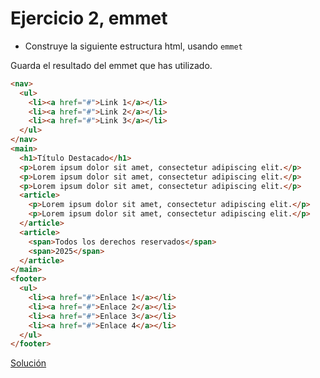 # Ejercicio 2, emmet

- Construye la siguiente estructura html, usando `emmet`

Guarda el resultado del emmet que has utilizado.

```html
<nav>
  <ul>
    <li><a href="#">Link 1</a></li>
    <li><a href="#">Link 2</a></li>
    <li><a href="#">Link 3</a></li>
  </ul>
</nav>
<main>
  <h1>Título Destacado</h1>
  <p>Lorem ipsum dolor sit amet, consectetur adipiscing elit.</p>
  <p>Lorem ipsum dolor sit amet, consectetur adipiscing elit.</p>
  <p>Lorem ipsum dolor sit amet, consectetur adipiscing elit.</p>
  <article>
    <p>Lorem ipsum dolor sit amet, consectetur adipiscing elit.</p>
    <p>Lorem ipsum dolor sit amet, consectetur adipiscing elit.</p>
  </article>
  <article>
    <span>Todos los derechos reservados</span>
    <span>2025</span>
  </article>
</main>
<footer>
  <ul>
    <li><a href="#">Enlace 1</a></li>
    <li><a href="#">Enlace 2</a></li>
    <li><a href="#">Enlace 3</a></li>
    <li><a href="#">Enlace 4</a></li>
  </ul>
</footer>
```

[Solución](https://workdrive.alebateducation.com/writer/open/jjcy6da91ce6b2e744b79938e242c95353240)
